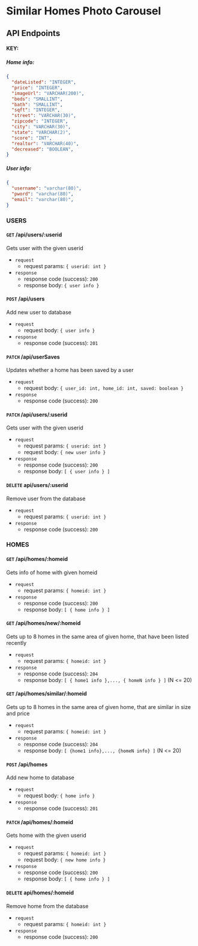 # Similar Homes Photo Carousel

## API Endpoints

#### KEY:
  ##### Home info: 
  ```json
  { 
    "dateListed": "INTEGER",
    "price": "INTEGER",
    "imageUrl": "VARCHAR(200)", 
    "beds": "SMALLINT",
    "bath": "SMALLINT",
    "sqft": "INTEGER",
    "street": "VARCHAR(30)",
    "zipcode": "INTEGER",
    "city": "VARCHAR(30)",
    "state": "VARCHAR(2)",
    "score": "INT",
    "realtor": "VARCHAR(40)",
    "decreased": "BOOLEAN",
  }
  ```
  ##### User info:
  ```json 
  { 
    "username": "varchar(80)",
    "pword": "varchar(80)",
    "email": "varchar(80)",
  }
  ```
  
 ### USERS
 
 #### `GET` /api/users/:userid
 Gets user with the given userid
 - `request` 
     - request params: `{ userid: int }`
 - `response`
     - response code (success): `200`
     - response body: `{ user info }`

#### `POST` /api/users
  Add new user to database
  - `request` 
      - request body: `{ user info }`
  - `response`
      - response code (success): `201`     

#### `PATCH` /api/userSaves
  Updates whether a home has been saved by a user
  - `request` 
      - request body: `{ user_id: int, home_id: int, saved: boolean }`
  - `response`
      - response code (success): `200`
      
#### `PATCH` /api/users/:userid
  Gets user with the given userid
  - `request` 
      - request params: `{ userid: int }`
      - request body: `{ new user info }`
  - `response`
      - response code (success): `200`
      - response body: `[ { user info } ]`
      
#### `DELETE` api/users/:userid
  Remove user from the database
  - `request` 
     - request params: `{ userid: int }`
  - `response`
     - response code (success): `200`

### HOMES

#### `GET` /api/homes/:homeid
  Gets info of home with given homeid
  - `request` 
      - request params: `{ homeid: int }`
  - `response`
      - response code (success): `200`
      - response body: `[ { home info } ]`
     
#### `GET` /api/homes/new/:homeid
  Gets up to 8 homes in the same area of given home, that have been listed recently
  - `request` 
      - request params: `{ homeid: int }`
  - `response`
      - response code (success): `204`
      - response body: `[ { home1 info },..., { homeN info } ]`  (N <= 20)

#### `GET` /api/homes/similar/:homeid
  Gets up to 8 homes in the same area of given home, that are similar in size and price
  - `request` 
      - request params: `{ homeid: int }`
  - `response`
      - response code (success): `204`
      - response body: `[ {home1 info},..., {homeN info} ]`  (N <= 20)
      
#### `POST` /api/homes
  Add new home to database
  - `request` 
      - request body: `{ home info }`
  - `response`
      - response code (success): `201`
      
#### `PATCH` /api/homes/:homeid
  Gets home with the given userid
  - `request` 
      - request params: `{ homeid: int }`
      - request body: `{ new home info }`
  - `response`
      - response code (success): `200`
      - response body: `[ { home info } ]`

#### `DELETE` api/homes/:homeid
  Remove home from the database
  - `request` 
     - request params: `{ homeid: int }`
  - `response`
     - response code (success): `200`
